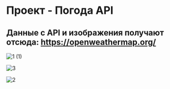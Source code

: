 # Проект - Погода API

## Данные с API и изображения получают отсюда: https://openweathermap.org/


![1 (1)](https://user-images.githubusercontent.com/62210636/206906672-1408399e-c4a0-4939-b028-5380c6579c26.gif)



![3](https://user-images.githubusercontent.com/62210636/206906665-eaec71bb-ef1d-441e-8bb2-0310acb9926a.gif)



![2](https://user-images.githubusercontent.com/62210636/206906679-ce20e620-e943-4239-8407-5f643f813445.gif)
